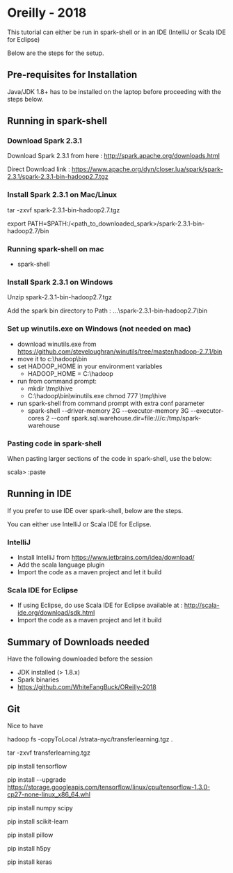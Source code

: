 # Oreilly - 2018

This tutorial can either be run in spark-shell or in an IDE (IntelliJ or Scala IDE for Eclipse)

Below are the steps for the setup.

## Pre-requisites for Installation

Java/JDK 1.8+ has to be installed on the laptop before proceeding with the steps below.

## Running in spark-shell

### Download Spark 2.3.1

Download Spark 2.3.1 from here : http://spark.apache.org/downloads.html

Direct Download link : https://www.apache.org/dyn/closer.lua/spark/spark-2.3.1/spark-2.3.1-bin-hadoop2.7.tgz

### Install Spark 2.3.1 on Mac/Linux

tar -zxvf spark-2.3.1-bin-hadoop2.7.tgz

export PATH=$PATH:/<path_to_downloaded_spark>/spark-2.3.1-bin-hadoop2.7/bin

### Running spark-shell on mac

- spark-shell

### Install Spark 2.3.1 on Windows

Unzip spark-2.3.1-bin-hadoop2.7.tgz

Add the spark bin directory to Path : ...\spark-2.3.1-bin-hadoop2.7\bin

### Set up winutils.exe on Windows (not needed on mac)

- download winutils.exe from https://github.com/steveloughran/winutils/tree/master/hadoop-2.7.1/bin
- move it to c:\hadoop\bin
- set HADOOP_HOME in your environment variables
    - HADOOP_HOME = C:\hadoop
- run from command prompt:
    - mkdir \tmp\hive
    - C:\hadoop\bin\winutils.exe chmod 777 \tmp\hive
- run spark-shell from command prompt with extra conf parameter
    - spark-shell --driver-memory 2G --executor-memory 3G --executor-cores 2 --conf spark.sql.warehouse.dir=file:///c:/tmp/spark-warehouse


### Pasting code in spark-shell

When pasting larger sections of the code in spark-shell, use the below:

scala> :paste

## Running in IDE

If you prefer to use IDE over spark-shell, below are the steps.

You can either use IntelliJ or Scala IDE for Eclipse.

### IntelliJ

- Install IntelliJ from https://www.jetbrains.com/idea/download/
- Add the scala language plugin
- Import the code as a maven project and let it build

### Scala IDE for Eclipse

- If using Eclipse, do use Scala IDE for Eclipse available at : http://scala-ide.org/download/sdk.html
- Import the code as a maven project and let it build

## Summary of Downloads needed

Have the following downloaded before the session

- JDK installed (> 1.8.x)
- Spark binaries
- https://github.com/WhiteFangBuck/OReilly-2018


## Git

Nice to have


hadoop fs -copyToLocal  /strata-nyc/transferlearning.tgz .


tar -zxvf transferlearning.tgz

pip install tensorflow  

pip install --upgrade https://storage.googleapis.com/tensorflow/linux/cpu/tensorflow-1.3.0-cp27-none-linux_x86_64.whl

pip install numpy scipy

pip install scikit-learn

pip install pillow

pip install h5py

pip install keras


